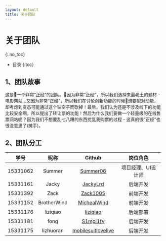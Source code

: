 ```yaml
---
layout: default
title: 关于团队
---
```


# 关于团队
{:.no_toc}

* 目录
{:toc}

## 1、团队故事

这是一个非常“正经”的团队。因为非常“正经”，所以我们选择来最老土的题材 - 电影网站...又因为非常“正经”，所以我们在讨论创新功能的时候想要配对动能，却考虑到变态可能通过这个钻空子而砍掉！最后，我们认为还是不涉及线下的功能比较安全啊，所以提出了转让票的功能！然后为什么我们要做一个轻量级的在线售票网站呢？因为我们不想要乱七八糟的东西扰乱我购票的过程 - 这真的很“正经”也很没意思了(摊手)。

## 2、团队分工

|学号|昵称|Github|岗位角色|
|:--:|:--:|:--:|:--:|
|15331062|Summer|[Summer06](https://github.com/summer06)|项目经理、UI设计师|
|15331161|Jacky|[JackyLrd](https://github.com/JackyLrd)|后端开发|
|15331392|Zack|[Zack1005](https://github.com/Zack1005)|前端开发|
|15331152|BrotherWind|[MichealWind](https://github.com/MichealWind)|前端开发|
|15331176|liziqiao|[liziqiao](https://github.com/liziqiao)|后端部署|
|15331181|fong|[S1mpl1fy](https://github.com/S1mpl1fy)|后端开发|
|15331175|lizhuoran|[mobilesuitlovelive](https://github.com/mobilesuitlovelive)|后端开发|

